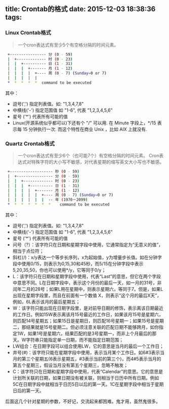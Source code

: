 title: Crontab的格式
date: 2015-12-03 18:38:36
tags:
---
### Linux Crontab格式
>一个cron表达式有至少5个有空格分隔的时间元素。

```bash
 +---------------- 分 (0 - 59)
 |  +------------- 时 (0 - 23)
 |  |  +---------- 日 (1 - 31)
 |  |  |  +------- 月 (1 - 12)
 |  |  |  |  +---- 周 (0 - 7) (Sunday=0 or 7)
 |  |  |  |  |
 *  *  *  *  *  command to be executed
```
其中：
- 逗号(',') 指定列表值。如: "1,3,4,7,8"
- 中横线('-') 指定范围值 如 "1-6", 代表 "1,2,3,4,5,6"
- 星号 ('*') 代表所有可能的值
- Linux(开源系统似乎都可以)下还有个 "/" 可以用. 在 Minute 字段上，*/15 表示每 15 分钟执行一次. 而这个特性在商业 Unix ，比如 AIX 上就没有. 


### Quartz Crontab格式
>一个cron表达式有至少6个（也可能7个）有空格分隔的时间元素。
Cron表达式对特殊字符的大小写不敏感，对代表星期的缩写英文大小写也不敏感。

```bash
 +------------------- 秒 (0 - 59)
 |  +---------------- 分 (0 - 59)
 |  |  +------------- 时 (0 - 23)
 |  |  |  +---------- 日 (1 - 31)
 |  |  |  |  +------- 月 (1 - 12)
 |  |  |  |  |  +---- 周 (0 - 7) (Sunday=0 or 7)
 |  |  |  |  |  |  -- 年 (1970－2099)
 *  *  *  *  *  *  *    command to be executed
```
其中：
- 逗号(',') 指定列表值。如: "1,3,4,7,8"
- 中横线('-') 指定范围值 如 "1-6", 代表 "1,2,3,4,5,6"
- 星号 ('*') 代表所有可能的值
- 问号（?）：该字符只在日期和星期字段中使用，它通常指定为“无意义的值”，相当于点位符；
- 斜杠(/)：x/y表达一个等步长序列，x为起始值，y为增量步长值。如在分钟字段中使用0/15，则表示为0,15,30和45秒，而5/15在分钟字段中表示5,20,35,50，你也可以使用*/y，它等同于0/y；
- L：该字符只在日期和星期字段中使用，代表“Last”的意思，但它在两个字段中意思不同。L在日期字段中，表示这个月份的最后一天，如一月的31号，非闰年二月的28号；如果L用在星期中，则表示星期六，等同于7。但是，如果L出现在星期字段里，而且在前面有一个数值 X，则表示“这个月的最后X天”，例如，6L表示该月的最后星期五；
- W：该字符只能出现在日期字段里，是对前导日期的修饰，表示离该日期最近的工作日。例如15W表示离该月15号最近的工作日，如果该月15号是星期六，则匹配14号星期五；如果15日是星期日，则匹配16号星期一；如果15号是星期二，那结果就是15号星期二。但必须注意关联的匹配日期不能够跨月，如你指定1W，如果1号是星期六，结果匹配的是3号星期一，而非上个月最后的那天。W字符串只能指定单一日期，而不能指定日期范围；
- LW组合：在日期字段可以组合使用LW，它的意思是当月的最后一个工作日；
- 井号(#)：该字符只能在星期字段中使用，表示当月某个工作日。如6#3表示当月的第三个星期五(6表示星期五，#3表示当前的第三个)，而4#5表示当月的第五个星期三，假设当月没有第五个星期三，忽略不触发；
- C：该字符只在日期和星期字段中使用，代表“Calendar”的意思。它的意思是计划所关联的日期，如果日期没有被关联，则相当于日历中所有日期。例如5C在日期字段中就相当于日历5日以后的第一天。1C在星期字段中相当于星期日后的第一天。

<div class="tip">
后面这几个针对星期的参数，不好记，交流起来都困难。鬼才用，虽然鬼很多。
</div>